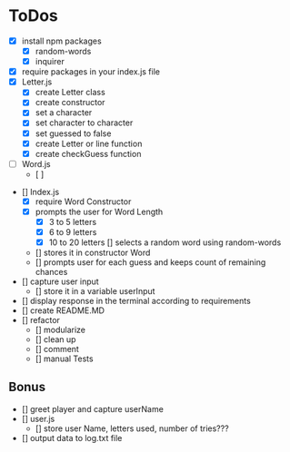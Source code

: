# ToDos

- [x] install npm packages
  - [x] random-words
  - [x] inquirer
- [x] require packages in your index.js file
- [x] Letter.js
  - [x] create Letter class
  - [x] create constructor
  - [x] set a character
  - [x] set character to character
  - [x] set guessed to false
  - [x] create Letter or line function
  - [x] create checkGuess function
- [ ] Word.js
  - [ ] 
- [] Index.js
  - [x] require Word Constructor
  - [x] prompts the user for Word Length
    - [x] 3 to 5 letters
    - [x] 6 to 9 letters
    - [x] 10 to 20 letters
    [] selects a random word using random-words
  - [] stores it in constructor Word
  - [] prompts user for each guess and keeps count of remaining chances
- [] capture user input
  - [] store it in a variable userInput
- [] display response in the terminal according to requirements
- [] create README.MD 
- [] refactor
  - [] modularize
  - [] clean up
  - [] comment
  - [] manual Tests

## Bonus

- [] greet player and capture userName
- [] user.js
  - [] store user Name, letters used, number of tries???  
- [] output data to log.txt file
